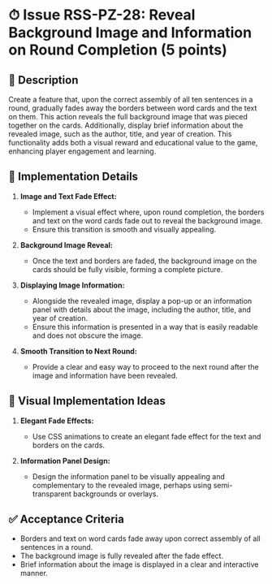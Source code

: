 # ⏱ Issue RSS-PZ-28: Reveal Background Image and Information on Round Completion (5 points)

## 📝 Description

Create a feature that, upon the correct assembly of all ten sentences in a round, gradually fades away the borders between word cards and the text on them. This action reveals the full background image that was pieced together on the cards. Additionally, display brief information about the revealed image, such as the author, title, and year of creation. This functionality adds both a visual reward and educational value to the game, enhancing player engagement and learning.

## 🔨 Implementation Details

1. **Image and Text Fade Effect:**

   - Implement a visual effect where, upon round completion, the borders and text on the word cards fade out to reveal the background image.
   - Ensure this transition is smooth and visually appealing.

2. **Background Image Reveal:**

   - Once the text and borders are faded, the background image on the cards should be fully visible, forming a complete picture.

3. **Displaying Image Information:**

   - Alongside the revealed image, display a pop-up or an information panel with details about the image, including the author, title, and year of creation.
   - Ensure this information is presented in a way that is easily readable and does not obscure the image.

4. **Smooth Transition to Next Round:**
   - Provide a clear and easy way to proceed to the next round after the image and information have been revealed.

## 🎨 Visual Implementation Ideas

1. **Elegant Fade Effects:**

   - Use CSS animations to create an elegant fade effect for the text and borders on the cards.

2. **Information Panel Design:**

   - Design the information panel to be visually appealing and complementary to the revealed image, perhaps using semi-transparent backgrounds or overlays.

## ✅ Acceptance Criteria

- Borders and text on word cards fade away upon correct assembly of all sentences in a round.
- The background image is fully revealed after the fade effect.
- Brief information about the image is displayed in a clear and interactive manner.
